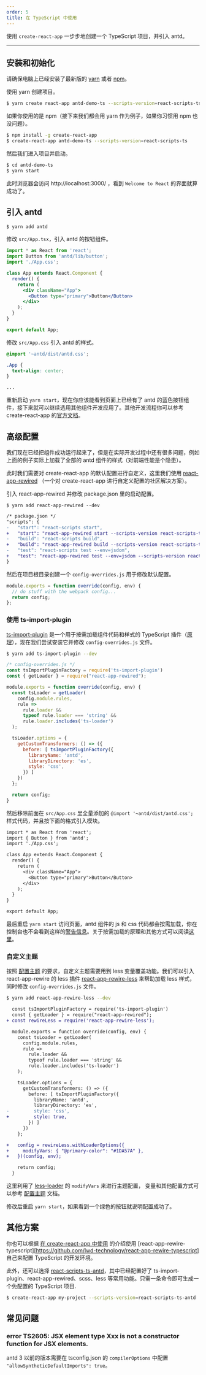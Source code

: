 ```yaml
---
order: 5
title: 在 TypeScript 中使用
---
```


使用 `create-react-app` 一步步地创建一个 TypeScript 项目，并引入 antd。

---

## 安装和初始化

请确保电脑上已经安装了最新版的 [yarn](https://yarnpkg.com) 或者 [npm](https://www.npmjs.com/)。

使用 yarn 创建项目。

```bash
$ yarn create react-app antd-demo-ts --scripts-version=react-scripts-ts
```

如果你使用的是 npm（接下来我们都会用 yarn 作为例子，如果你习惯用 npm 也没问题）。

```bash
$ npm install -g create-react-app
$ create-react-app antd-demo-ts --scripts-version=react-scripts-ts
```

然后我们进入项目并启动。

```bash
$ cd antd-demo-ts
$ yarn start
```

此时浏览器会访问 http://localhost:3000/ ，看到 `Welcome to React` 的界面就算成功了。

## 引入 antd

```bash
$ yarn add antd
```

修改 `src/App.tsx`，引入 antd 的按钮组件。

```jsx
import * as React from 'react';
import Button from 'antd/lib/button';
import './App.css';

class App extends React.Component {
  render() {
    return (
      <div className="App">
        <Button type="primary">Button</Button>
      </div>
    );
  }
}

export default App;
```

修改 `src/App.css` 引入 antd 的样式。

```css
@import '~antd/dist/antd.css';

.App {
  text-align: center;
}

...
```

重新启动 `yarn start`，现在你应该能看到页面上已经有了 antd 的蓝色按钮组件，接下来就可以继续选用其他组件开发应用了。其他开发流程你可以参考 create-react-app 的[官方文档](https://github.com/facebookincubator/create-react-app/blob/master/packages/react-scripts/template/README.md)。

## 高级配置

我们现在已经把组件成功运行起来了，但是在实际开发过程中还有很多问题，例如上面的例子实际上加载了全部的 antd 组件的样式（对前端性能是个隐患）。

此时我们需要对 create-react-app 的默认配置进行自定义，这里我们使用 [react-app-rewired](https://github.com/timarney/react-app-rewired) （一个对 create-react-app 进行自定义配置的社区解决方案）。

引入 react-app-rewired 并修改 package.json 里的启动配置。

```
$ yarn add react-app-rewired --dev
```


```diff
/* package.json */
"scripts": {
-   "start": "react-scripts start",
+   "start": "react-app-rewired start --scripts-version react-scripts-ts",
-   "build": "react-scripts build",
+   "build": "react-app-rewired build --scripts-version react-scripts-ts",
-   "test": "react-scripts test --env=jsdom",
+   "test": "react-app-rewired test --env=jsdom --scripts-version react-scripts-ts",
}
```

然后在项目根目录创建一个 `config-overrides.js` 用于修改默认配置。

```js
module.exports = function override(config, env) {
  // do stuff with the webpack config...
  return config;
};
```

### 使用 ts-import-plugin

[ts-import-plugin](https://github.com/Brooooooklyn/ts-import-plugin) 是一个用于按需加载组件代码和样式的 TypeScript 插件（[原理](/docs/react/getting-started#按需加载)），现在我们尝试安装它并修改 `config-overrides.js` 文件。

```bash
$ yarn add ts-import-plugin --dev
```

```js
/* config-overrides.js */
const tsImportPluginFactory = require('ts-import-plugin')
const { getLoader } = require("react-app-rewired");

module.exports = function override(config, env) {
  const tsLoader = getLoader(
    config.module.rules,
    rule =>
      rule.loader &&
      typeof rule.loader === 'string' &&
      rule.loader.includes('ts-loader')
  );

  tsLoader.options = {
    getCustomTransformers: () => ({
      before: [ tsImportPluginFactory({
        libraryName: 'antd',
        libraryDirectory: 'es',
        style: 'css',
      }) ]
    })
  };

  return config;
}
```

然后移除前面在 `src/App.css` 里全量添加的 `@import '~antd/dist/antd.css';` 样式代码，并且按下面的格式引入模块。

```diff
import * as React from 'react';
import { Button } from 'antd';
import './App.css';

class App extends React.Component {
  render() {
    return (
      <div className="App">
        <Button type="primary">Button</Button>
      </div>
    );
  }
}

export default App;
```

最后重启 `yarn start` 访问页面，antd 组件的 js 和 css 代码都会按需加载，你在控制台也不会看到这样的[警告信息](https://zos.alipayobjects.com/rmsportal/vgcHJRVZFmPjAawwVoXK.png)。关于按需加载的原理和其他方式可以阅读[这里](/docs/react/getting-started#按需加载)。

### 自定义主题

按照 [配置主题](/docs/react/customize-theme) 的要求，自定义主题需要用到 less 变量覆盖功能。我们可以引入 react-app-rewire 的 less 插件 [react-app-rewire-less](http://npmjs.com/react-app-rewire-less) 来帮助加载 less 样式，同时修改 `config-overrides.js` 文件。

```bash
$ yarn add react-app-rewire-less --dev
```

```diff
  const tsImportPluginFactory = require('ts-import-plugin')
  const { getLoader } = require("react-app-rewired");
+ const rewireLess = require('react-app-rewire-less');

  module.exports = function override(config, env) {
    const tsLoader = getLoader(
      config.module.rules,
      rule =>
        rule.loader &&
        typeof rule.loader === 'string' &&
        rule.loader.includes('ts-loader')
    );

    tsLoader.options = {
      getCustomTransformers: () => ({
        before: [ tsImportPluginFactory({
          libraryName: 'antd',
          libraryDirectory: 'es',
-         style: 'css',
+         style: true,
        }) ]
      })
    };

+   config = rewireLess.withLoaderOptions({
+     modifyVars: { "@primary-color": "#1DA57A" },
+   })(config, env);

    return config;
  }
```

这里利用了 [less-loader](https://github.com/webpack/less-loader#less-options) 的 `modifyVars` 来进行主题配置，
变量和其他配置方式可以参考 [配置主题](/docs/react/customize-theme) 文档。

修改后重启 `yarn start`，如果看到一个绿色的按钮就说明配置成功了。

## 其他方案

你也可以根据 [在 create-react-app 中使用](/docs/react/use-with-create-react-app.zh-CN.md) 的介绍使用 [react-app-rewire-typescript][https://github.com/lwd-technology/react-app-rewire-typescript] 自己来配置 TypeScript 的开发环境。

此外，还可以选择 [react-scripts-ts-antd](https://www.npmjs.com/package/react-scripts-ts-antd)，其中已经配置好了 ts-import-plugin、react-app-rewired、scss、less 等常用功能。只需一条命令即可生成一个免配置的 TypeScript 项目.
```bash
$ create-react-app my-project --scripts-version=react-scripts-ts-antd
```

## 常见问题

### error TS2605: JSX element type Xxx is not a constructor function for JSX elements.

antd 3 以前的版本需要在 tsconfig.json 的 `compilerOptions` 中配置 `"allowSyntheticDefaultImports": true`。
